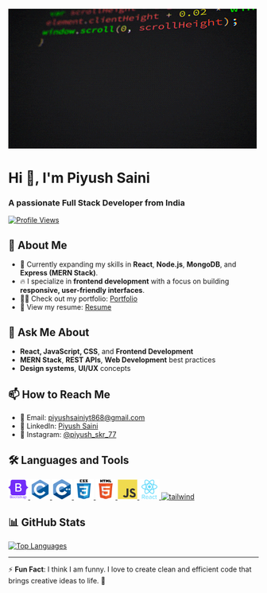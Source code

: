 ![GitHub Banner](https://raw.githubusercontent.com/Piyushsaini7742/Piyushsaini7742/main/github.gif)


# Hi 👋, I'm Piyush Saini
### A passionate Full Stack Developer from India

[![Profile Views](https://komarev.com/ghpvc/?username=piyushsaini7742&label=Profile%20views&color=0e75b6&style=flat)](https://github.com/Piyushsaini7742)

## 🚀 About Me
- 🌱 Currently expanding my skills in **React**, **Node.js**, **MongoDB**, and **Express (MERN Stack)**.
- 🔥 I specialize in **frontend development** with a focus on building **responsive, user-friendly interfaces**.
- 👨‍💻 Check out my portfolio: [Portfolio](https://portfolio-react-six-steel.vercel.app/)
- 📄 View my resume: [Resume](https://drive.google.com/file/d/1ym7Z52QoQeM6GJOcCNUglau72MXjaLVx/view)

## 💬 Ask Me About
- **React, JavaScript, CSS**, and **Frontend Development**
- **MERN Stack**, **REST APIs**, **Web Development** best practices
- **Design systems**, **UI/UX** concepts

## 📫 How to Reach Me
- 📧 Email: [piyushsainiyt868@gmail.com](mailto:piyushsainiyt868@gmail.com)
- 💼 LinkedIn: [Piyush Saini](https://www.linkedin.com/in/piyush-saini-73b42a33b/)
- 📸 Instagram: [@piyush_skr_77](https://www.instagram.com/piyush_skr_77/)

## 🛠️ Languages and Tools
<p align="left">
  <a href="https://getbootstrap.com" target="_blank" rel="noreferrer"> <img src="https://raw.githubusercontent.com/devicons/devicon/master/icons/bootstrap/bootstrap-plain-wordmark.svg" alt="bootstrap" width="40" height="40"/> </a>
  <a href="https://www.cprogramming.com/" target="_blank" rel="noreferrer"> <img src="https://raw.githubusercontent.com/devicons/devicon/master/icons/c/c-original.svg" alt="c" width="40" height="40"/> </a>
  <a href="https://www.w3schools.com/cpp/" target="_blank" rel="noreferrer"> <img src="https://raw.githubusercontent.com/devicons/devicon/master/icons/cplusplus/cplusplus-original.svg" alt="cplusplus" width="40" height="40"/> </a>
  <a href="https://www.w3schools.com/css/" target="_blank" rel="noreferrer"> <img src="https://raw.githubusercontent.com/devicons/devicon/master/icons/css3/css3-original-wordmark.svg" alt="css3" width="40" height="40"/> </a>
  <a href="https://www.w3.org/html/" target="_blank" rel="noreferrer"> <img src="https://raw.githubusercontent.com/devicons/devicon/master/icons/html5/html5-original-wordmark.svg" alt="html5" width="40" height="40"/> </a>
  <a href="https://developer.mozilla.org/en-US/docs/Web/JavaScript" target="_blank" rel="noreferrer"> <img src="https://raw.githubusercontent.com/devicons/devicon/master/icons/javascript/javascript-original.svg" alt="javascript" width="40" height="40"/> </a>
  <a href="https://reactjs.org/" target="_blank" rel="noreferrer"> <img src="https://raw.githubusercontent.com/devicons/devicon/master/icons/react/react-original-wordmark.svg" alt="react" width="40" height="40"/> </a>
  <a href="https://tailwindcss.com/" target="_blank" rel="noreferrer"> <img src="https://www.vectorlogo.zone/logos/tailwindcss/tailwindcss-icon.svg" alt="tailwind" width="40" height="40"/> </a>
</p>

## 📊 GitHub Stats
[![Top Languages](https://github-readme-stats.vercel.app/api/top-langs?username=piyushsaini7742&show_icons=true&locale=en&layout=compact)](https://github.com/Piyushsaini7742)

---

⚡ **Fun Fact**: I think I am funny. I love to create clean and efficient code that brings creative ideas to life. 🌱
